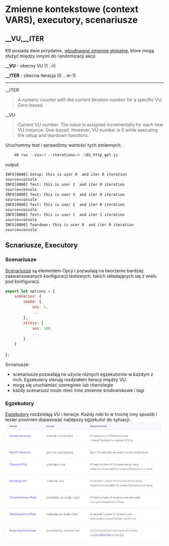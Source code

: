 # Zmienne kontekstowe (context VARS), executory, scenariusze

## __VU,__ITER
K6 posiada dwie przydatne, [wbudowane zmienne globalne](https://k6.io/docs/using-k6/execution-context-variables/), ktore mogą służyć między innymi do randomizacji akcji:

**__VU** - obecny VU (1 ..n)

**__ITER** - obecna iteracja (0 .. m-1)
***
__ITER

> A numeric counter with the current iteration number for a specific VU. Zero-based.

__VU
> Current VU number. The value is assigned incrementally for each new VU instance. One-based. However, VU number is 0 while executing the setup and teardown functions.

Uruchommy test i sprawdźmy wartości tych zmiennych:
```powershell
    k6 run --vus=3 --iterations=4 .\02_http_get.js
```
output
```shell
INFO[0000] Setup: this is user 0  and iter 0 iteration   source=console
INFO[0000] Test: this is user 1  and iter 0 iteration    source=console
INFO[0000] Test: this is user 3  and iter 0 iteration    source=console                                                 INFO[0000] Test: this is user 2  and iter 0 iteration    source=console                                                 INFO[0000] Test: this is user 1  and iter 1 iteration    source=console
INFO[0000] Teardown: this is user 0  and iter 0 iteration  source=console    
```
## Scnariusze, Executory

### Scenariusze
[Scenariusze](https://k6.io/docs/using-k6/scenarios) są elementem Opcji i pozwalają na tworzenie bardziej zaawansowanych konfiguracji testowych, takich składających się z wielu 
pod konfiguracji.

```javascript
export let options = {
    scenarios: {
        smoke: {
            vus: 1,
            ...
        },
        stress: {
            vus: 100,
            ...
        }
    }

};
```

Scnariusze:
- scenariusze pozwalają na użycie różnych egzekutorów w każdym z nich. Egzekutory sterują rozdziałem iteracji między VU.
- mogą się uruchamiać szeregowo lub równolegle
- każdy scenariusz może mieć inne zmienne środowiskowe i tagi

### Egzekutory


[Egzekutory](https://k6.io/docs/using-k6/scenarios/executors/) rozdzielają VU i iteracje. Każdy robi to w trochę inny sposób i tester powinien dopasować najlepszy egzekutor do sytuacji.
![cookies](img/executors.png)